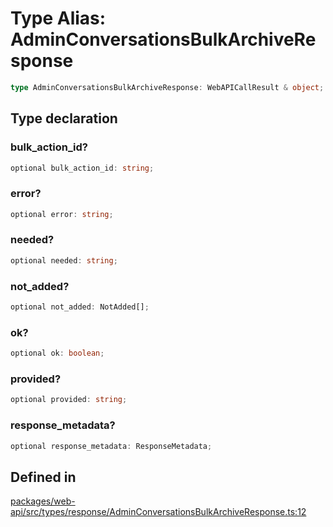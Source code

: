 # Type Alias: AdminConversationsBulkArchiveResponse

```ts
type AdminConversationsBulkArchiveResponse: WebAPICallResult & object;
```

## Type declaration

### bulk\_action\_id?

```ts
optional bulk_action_id: string;
```

### error?

```ts
optional error: string;
```

### needed?

```ts
optional needed: string;
```

### not\_added?

```ts
optional not_added: NotAdded[];
```

### ok?

```ts
optional ok: boolean;
```

### provided?

```ts
optional provided: string;
```

### response\_metadata?

```ts
optional response_metadata: ResponseMetadata;
```

## Defined in

[packages/web-api/src/types/response/AdminConversationsBulkArchiveResponse.ts:12](https://github.com/slackapi/node-slack-sdk/blob/7b348598b763c2b7545d1042b5f0429775cfa62c/packages/web-api/src/types/response/AdminConversationsBulkArchiveResponse.ts#L12)
